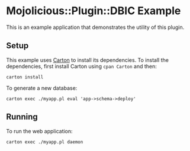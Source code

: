 
# Mojolicious::Plugin::DBIC Example

This is an example application that demonstrates the utility of this
plugin.

## Setup

This example uses [Carton](http://metacpan.org/pod/Carton) to install
its dependencies. To install the dependencies, first install Carton
using `cpan Carton` and then:

    carton install

To generate a new database:

    carton exec ./myapp.pl eval 'app->schema->deploy'

## Running

To run the web application:

    carton exec ./myapp.pl daemon

